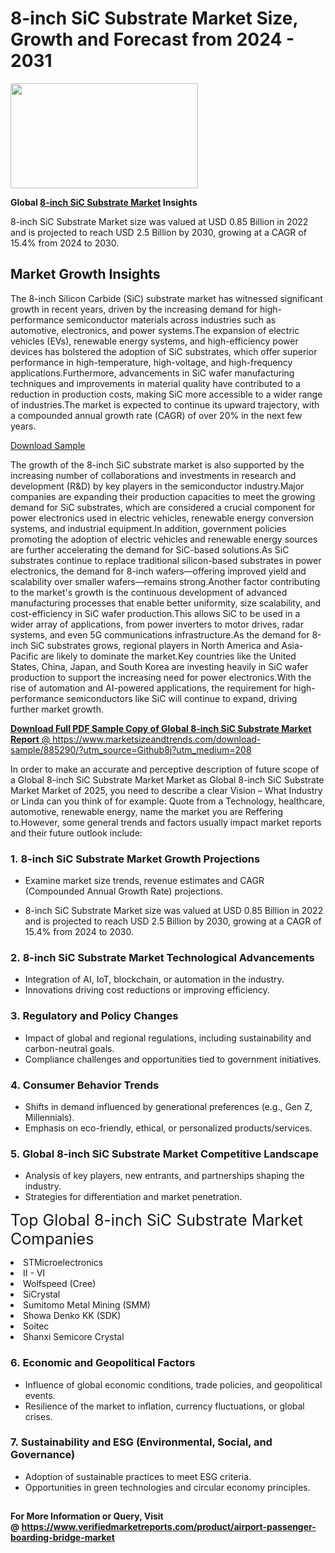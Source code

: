 <H1>8-inch SiC Substrate Market Size, Growth and Forecast from 2024 - 2031</H1><img class="aligncenter size-medium wp-image-584254" src="https://thirdeyenews.in/wp-content/uploads/2024/09/Global-Market-Research-300x168.jpeg" alt="" width="300" height="168" /><p><strong>Global&nbsp;<a href="https://www.marketsizeandtrends.com/download-sample/885290/?utm_source=Github8j?utm_medium=208">8-inch SiC Substrate Market</a> Insights</strong></p><p>8-inch SiC Substrate Market size was valued at USD 0.85 Billion in 2022 and is projected to reach USD 2.5 Billion by 2030, growing at a CAGR of 15.4% from 2024 to 2030.</p><p><h2>Market Growth Insights</h2> <p>The 8-inch Silicon Carbide (SiC) substrate market has witnessed significant growth in recent years, driven by the increasing demand for high-performance semiconductor materials across industries such as automotive, electronics, and power systems.The expansion of electric vehicles (EVs), renewable energy systems, and high-efficiency power devices has bolstered the adoption of SiC substrates, which offer superior performance in high-temperature, high-voltage, and high-frequency applications.Furthermore, advancements in SiC wafer manufacturing techniques and improvements in material quality have contributed to a reduction in production costs, making SiC more accessible to a wider range of industries.The market is expected to continue its upward trajectory, with a compounded annual growth rate (CAGR) of over 20% in the next few years.</p> <p><a href="#">Download Sample</a></p> <p>The growth of the 8-inch SiC substrate market is also supported by the increasing number of collaborations and investments in research and development (R&D) by key players in the semiconductor industry.Major companies are expanding their production capacities to meet the growing demand for SiC substrates, which are considered a crucial component for power electronics used in electric vehicles, renewable energy conversion systems, and industrial equipment.In addition, government policies promoting the adoption of electric vehicles and renewable energy sources are further accelerating the demand for SiC-based solutions.As SiC substrates continue to replace traditional silicon-based substrates in power electronics, the demand for 8-inch wafers—offering improved yield and scalability over smaller wafers—remains strong.Another factor contributing to the market's growth is the continuous development of advanced manufacturing processes that enable better uniformity, size scalability, and cost-efficiency in SiC wafer production.This allows SiC to be used in a wider array of applications, from power inverters to motor drives, radar systems, and even 5G communications infrastructure.As the demand for 8-inch SiC substrates grows, regional players in North America and Asia-Pacific are likely to dominate the market.Key countries like the United States, China, Japan, and South Korea are investing heavily in SiC wafer production to support the increasing need for power electronics.With the rise of automation and AI-powered applications, the requirement for high-performance semiconductors like SiC will continue to expand, driving further market growth.</p> <p><a href="#"></p><p><span class=""><strong>Download Full PDF Sample Copy of Global 8-inch SiC Substrate Market Report</strong> @ <a href="https://www.marketsizeandtrends.com/download-sample/885290/?utm_source=Github8j?utm_medium=208" target="_blank">https://www.marketsizeandtrends.com/download-sample/885290/?utm_source=Github8j?utm_medium=208</a></span></p><p>In order to make an accurate and perceptive description of future scope of a Global&nbsp;8-inch SiC Substrate Market Market as Global&nbsp;8-inch SiC Substrate Market Market of 2025, you need to describe a clear Vision &ndash; What Industry or Linda can you think of for example: Quote from a Technology, healthcare, automotive, renewable energy, name the market you are Reffering to.However, some general trends and factors usually impact market reports and their future outlook include:</p><h3>1.&nbsp;<strong>8-inch SiC Substrate Market Growth Projections</strong></h3><ul><li>Examine market size trends, revenue estimates and CAGR (Compounded Annual Growth Rate) projections.</li><li><p>8-inch SiC Substrate Market size was valued at USD 0.85 Billion in 2022 and is projected to reach USD 2.5 Billion by 2030, growing at a CAGR of 15.4% from 2024 to 2030.</p></li></ul><h3>2.&nbsp;<strong>8-inch SiC Substrate Market Technological Advancements</strong></h3><ul><li>Integration of AI, IoT, blockchain, or automation in the industry.</li><li>Innovations driving cost reductions or improving efficiency.</li></ul><h3>3.&nbsp;<strong>Regulatory and Policy Changes</strong></h3><ul><li>Impact of global and regional regulations, including sustainability and carbon-neutral goals.</li><li>Compliance challenges and opportunities tied to government initiatives.</li></ul><h3>4.&nbsp;<strong>Consumer Behavior Trends</strong></h3><ul><li>Shifts in demand influenced by generational preferences (e.g., Gen Z, Millennials).</li><li>Emphasis on eco-friendly, ethical, or personalized products/services.</li></ul><h3>5.&nbsp;<strong>Global 8-inch SiC Substrate Market Competitive Landscape</strong></h3><ul><li>Analysis of key players, new entrants, and partnerships shaping the industry.</li><li>Strategies for differentiation and market penetration.</li></ul><p data-pm-slice="1 1 []"><span style="color: inherit; font-family: inherit; font-size: 25px;">Top Global 8-inch SiC Substrate Market Companies</span></p><div class="" data-test-id=""><p><li>STMicroelectronics</li><li> II - VI</li><li> Wolfspeed (Cree)</li><li> SiCrystal</li><li> Sumitomo Metal Mining (SMM)</li><li> Showa Denko KK (SDK)</li><li> Soitec</li><li> Shanxi Semicore Crystal</li></p></div><h3>6.&nbsp;<strong>Economic and Geopolitical Factors</strong></h3><ul><li>Influence of global economic conditions, trade policies, and geopolitical events.</li><li>Resilience of the market to inflation, currency fluctuations, or global crises.</li></ul><h3>7.&nbsp;<strong>Sustainability and ESG (Environmental, Social, and Governance)</strong></h3><ul><li>Adoption of sustainable practices to meet ESG criteria.</li><li>Opportunities in green technologies and circular economy principles.</li></ul><h2><strong style="font-size: 14px;">For More Information or Query, Visit @&nbsp;</strong><a style="background-color: #ffffff; font-size: 14px;" href="https://www.marketsizeandtrends.com/report/8-inch-sic-substrate-market/" target="_blank">https://www.verifiedmarketreports.com/product/airport-passenger-boarding-bridge-market</a></h2>